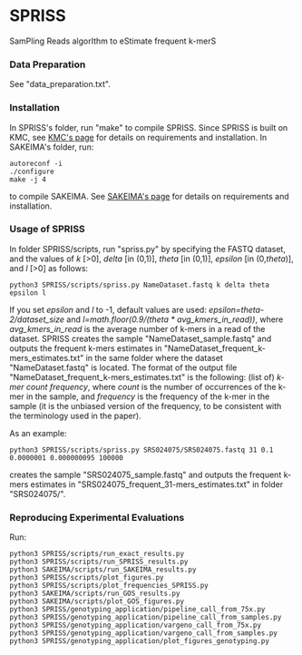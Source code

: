 # SPRISS
SamPling Reads algorIthm to eStimate frequent k-merS

### Data Preparation
See "data_preparation.txt".

### Installation
In SPRISS's folder, run "make" to compile SPRISS. Since SPRISS is built on KMC, see [KMC's page](https://github.com/refresh-bio/KMC) for details on requirements and installation.
In SAKEIMA's folder, run:
```
autoreconf -i
./configure
make -j 4
```
to compile SAKEIMA. See [SAKEIMA's page](https://github.com/VandinLab/SAKEIMA) for details on requirements and installation. 

### Usage of SPRISS
In folder SPRISS/scripts, run "spriss.py" by specifying the FASTQ dataset, and the values of *k* [>0], *delta* [in (0,1)], *theta* [in (0,1)], *epsilon* [in (0,*theta*)], and *l* [>0] as follows:
```
python3 SPRISS/scripts/spriss.py NameDataset.fastq k delta theta epsilon l
```
If you set *epsilon* and *l* to -1, default values are used: *epsilon=theta-2/dataset_size* and *l=math.floor(0.9/(theta * avg_kmers_in_read))*, where *avg_kmers_in_read* is the average number of k-mers in a read of the dataset.
SPRISS creates the sample "NameDataset_sample.fastq" and outputs the frequent k-mers estimates in "NameDataset_frequent_k-mers_estimates.txt" in the same folder where the dataset "NameDataset.fastq" is located. The format of the output file "NameDataset_frequent_k-mers_estimates.txt" is the following: (list of) *k-mer* *count* *frequency*, where *count* is the number of occurrences of the k-mer in the sample, and *frequency* is the frequency of the k-mer in the sample (it is the unbiased version of the frequency, to be consistent with the terminology used in the paper). 

As an example:
```
python3 SPRISS/scripts/spriss.py SRS024075/SRS024075.fastq 31 0.1 0.0000001 0.000000095 100000
```
creates the sample "SRS024075_sample.fastq" and outputs the frequent k-mers estimates in "SRS024075_frequent_31-mers_estimates.txt" in folder "SRS024075/".

### Reproducing Experimental Evaluations
Run:
```
python3 SPRISS/scripts/run_exact_results.py
python3 SPRISS/scripts/run_SPRISS_results.py
python3 SAKEIMA/scripts/run_SAKEIMA_results.py
python3 SPRISS/scripts/plot_figures.py
python3 SPRISS/scripts/plot_frequencies_SPRISS.py
python3 SAKEIMA/scripts/run_GOS_results.py
python3 SAKEIMA/scripts/plot_GOS_figures.py
python3 SPRISS/genotyping_application/pipeline_call_from_75x.py
python3 SPRISS/genotyping_application/pipeline_call_from_samples.py
python3 SPRISS/genotyping_application/vargeno_call_from_75x.py
python3 SPRISS/genotyping_application/vargeno_call_from_samples.py
python3 SPRISS/genotyping_application/plot_figures_genotyping.py
```
